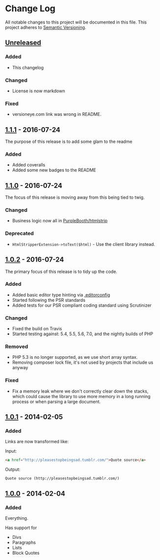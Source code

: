 # Change Log

All notable changes to this project will be documented in this file.
This project adheres to [Semantic Versioning](http://semver.org/).

## [Unreleased]
### Added

* This changelog

### Changed

* License is now markdown

### Fixed

* versioneye.com link was wrong in README.

## [1.1.1] - 2016-07-24

The purpose of this release is to add some glam to the readme

### Added

* Added coveralls
* Added some new badges to the README

## [1.1.0] - 2016-07-24

The focus of this release is moving away from this being tied to twig.

### Changed

* Business logic now all in [PurpleBooth/htmlstrip]

### Deprecated

* `HtmlStripperExtension->toText($html)` - Use the client library instead.

## [1.0.2] - 2016-07-24

The primary focus of this release is to tidy up the code.

### Added

* Added basic editor type hinting via [.editorconfig](http://editorconfig.org/)
* Started following the PSR standards
* Added tests for our PSR compliant coding standard using Scrutinizer

### Changed

* Fixed the build on Travis
* Started testing against: 5.4, 5.5, 5.6, 7.0, and the nightly builds of PHP

### Removed

* PHP 5.3 is no longer supported, as we use short array syntax.
* Removing composer lock file, it's not used by projects that include us anyway

### Fixed

* Fix a memory leak where we don't correctly clear down the stacks,
  which could cause the library to use more memory in a long running
  process or when parsing a large document.

## [1.0.1] - 2014-02-05

### Added

Links are now transformed like:

 Input:
  ```html
 <a href="http://pleasestopbeingsad.tumblr.com/">Quote source</a>
 ```

 Output:
 ```
 Quote source (http://pleasestopbeingsad.tumblr.com/)
 ```

## [1.0.0] - 2014-02-04

### Added

Everything.

Has support for

* Divs
* Paragraphs
* Lists
* Block Quotes

[Unreleased]: https://github.com/PurpleBooth/twig-htmlstrip/compare/v1.1.1...HEAD
[1.1.1]: https://github.com/PurpleBooth/twig-htmlstrip/compare/v1.1.0...v1.1.1
[1.1.0]: https://github.com/PurpleBooth/twig-htmlstrip/compare/v1.0.2...v1.1.0
[1.0.2]: https://github.com/PurpleBooth/twig-htmlstrip/compare/v1.0.1...v1.0.2
[1.0.1]: https://github.com/PurpleBooth/twig-htmlstrip/compare/v1.0.0...v1.0.1
[1.0.0]: https://github.com/PurpleBooth/twig-htmlstrip/commit/793194072d2f491e9f7b75a1130239793403b65e
[PurpleBooth/htmlstrip]: https://github.com/PurpleBooth/htmlstrip
